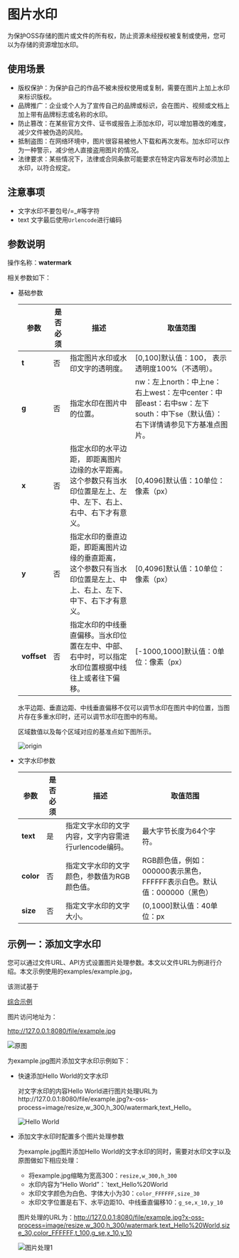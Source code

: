 # 图片水印

为保护OSS存储的图片或文件的所有权，防止资源未经授权被复制或使用，您可以为存储的资源增加水印。

## **使用场景**

- 版权保护：为保护自己的作品不被未授权使用或复制，需要在图片上加上水印来标识版权。
- 品牌推广：企业或个人为了宣传自己的品牌或标识，会在图片、视频或文档上加上带有品牌标志或名称的水印。
- 防止篡改：在某些官方文件、证书或报告上添加水印，可以增加篡改的难度，减少文件被伪造的风险。
- 抵制盗图：在网络环境中，图片很容易被他人下载和再次发布。加水印可以作为一种警示，减少他人直接盗用图片的情况。
- 法律要求：某些情况下，法律或合同条款可能要求在特定内容发布时必须加上水印，以符合规定。

## 注意事项

- 文字水印不要包号/=_#等字符
- text 文字最后使用`Urlencode`进行编码

## 参数说明

操作名称：**watermark**

相关参数如下：

- 基础参数

  | **参数**    | **是否必须** | **描述**                                                     | **取值范围**                                                 |
  | ----------- | ------------ | ------------------------------------------------------------ | ------------------------------------------------------------ |
  | **t**       | 否           | 指定图片水印或水印文字的透明度。                             | [0,100]默认值：100， 表示透明度100%（不透明）。              |
  | **g**       | 否           | 指定水印在图片中的位置。                                     | nw：左上north：中上ne：右上west：左中center：中部east：右中sw：左下south：中下se（默认值）：右下详情请参见下方基准点图片。 |
  | **x**       | 否           | 指定水印的水平边距， 即距离图片边缘的水平距离。这个参数只有当水印位置是左上、左中、左下、右上、右中、右下才有意义。 | [0,4096]默认值：10单位：像素（px）                           |
  | **y**       | 否           | 指定水印的垂直边距，即距离图片边缘的垂直距离， 这个参数只有当水印位置是左上、中上、右上、左下、中下、右下才有意义。 | [0,4096]默认值：10单位：像素（px）                           |
  | **voffset** | 否           | 指定水印的中线垂直偏移。当水印位置在左中、中部、右中时，可以指定水印位置根据中线往上或者往下偏移。 | [-1000,1000]默认值：0单位：像素（px）                        |

  水平边距、垂直边距、中线垂直偏移不仅可以调节水印在图片中的位置，当图片存在多重水印时，还可以调节水印在图中的布局。

  区域数值以及每个区域对应的基准点如下图所示。

  ![origin](https://help-static-aliyun-doc.aliyuncs.com/assets/img/zh-CN/2252359951/p2648.png)

- 文字水印参数

  | **参数**  | **是否必须** | **描述**                                              | **取值范围**                                                 |
  | --------- | ------------ | ----------------------------------------------------- | ------------------------------------------------------------ |
  | **text**  | 是           | 指定文字水印的文字内容，文字内容需进行urlencode编码。 | 最大字节长度为64个字符。                                     |
  | **color** | 否           | 指定文字水印的文字颜色，参数值为RGB颜色值。           | RGB颜色值，例如：000000表示黑色，FFFFFF表示白色。默认值：000000（黑色） |
  | **size**  | 否           | 指定文字水印的文字大小。                              | (0,1000]默认值：40单位：px                                   |

## 示例一：添加文字水印

您可以通过文件URL、API方式设置图片处理参数。本文以文件URL为例进行介绍。本文示例使用的examples/example.jpg，

该测试基于 

[综合示例](../README.md#comprehensive)

图片访问地址为：

http://127.0.0.1:8080/file/example.jpg

![原图](https://help-static-aliyun-doc.aliyuncs.com/assets/img/zh-CN/6929730761/p529184.jpg)

为example.jpg图片添加文字水印示例如下：

- 快速添加Hello World的文字水印

  对文字水印的内容Hello World进行图片处理URL为http://127.0.0.1:8080/file/example.jpg?x-oss-process=image/resize,w_300,h_300/watermark,text_Hello。

  ![Hello World](https://help-static-aliyun-doc.aliyuncs.com/assets/img/zh-CN/5929730761/p529185.jpg)

- 添加文字水印时配置多个图片处理参数

  为example.jpg图片添加Hello World的文字水印的同时，需要对水印文字以及原图做如下相应处理：

  - 将example.jpg缩略为宽高300：`resize,w_300,h_300`
  - 水印内容为“Hello World”：`text_Hello%20World
  - 水印文字颜色为白色、字体大小为30：`color_FFFFFF,size_30`
  - 水印文字位置是右下、水平边距10、中线垂直偏移10：`g_se,x_10,y_10`

  图片处理的URL为：http://127.0.0.1:8080/file/example.jpg?x-oss-process=image/resize,w_300,h_300/watermark,text_Hello%20World,size_30,color_FFFFFF,t_100,g_se,x_10,y_10

  ![图片处理1](https://help-static-aliyun-doc.aliyuncs.com/assets/img/zh-CN/6929730761/p529186.jpg)